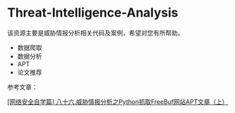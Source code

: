 # Threat-Intelligence-Analysis
该资源主要是威胁情报分析相关代码及案例，希望对您有所帮助。

- 数据爬取
- 数据分析
- APT
- 论文推荐

参考文章：

[[网络安全自学篇] 八十六.威胁情报分析之Python抓取FreeBuf网站APT文章（上）](https://blog.csdn.net/Eastmount/article/details/107345903)

